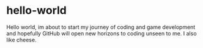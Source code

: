 # hello-world
 

Hello world, im about to start my journey of coding and game development and hopefully GitHub will open new horizons to coding unseen to me. I also like cheese.
